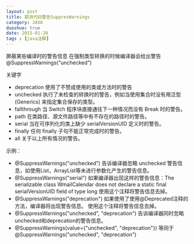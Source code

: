 ```yaml
---
layout: post
title: 取消代码警告SuppresWarnings
category: JAVA
duoshuo: true
date: 2015-01-20
tags : [java注解]
---
```


屏蔽某些编译时的警告信息 
在强制类型转换的时候编译器会给出警告 
@SuppressWarnings("unchecked")

<!-- more -->

关键字

* deprecation
使用了不赞成使用的类或方法时的警告
* unchecked
执行了未检查的转换时的警告，例如当使用集合时没有用泛型 (Generics) 来指定集合保存的类型。
* fallthrough
当 Switch 程序块直接通往下一种情况而没有 Break 时的警告。
* path
在类路径、源文件路径等中有不存在的路径时的警告。
* serial
当在可序列化的类上缺少 serialVersionUID 定义时的警告。
* finally
任何 finally 子句不能正常完成时的警告。
* all
关于以上所有情况的警告。

示例：

*   @SuppressWarnings("unchecked")
告诉编译器忽略 unchecked 警告信息，如使用List，ArrayList等未进行参数化产生的警告信息。
*  @SuppressWarnings("serial")
如果编译器出现这样的警告信息：The serializable class WmailCalendar does not declare a static final serialVersionUID field of type long
       使用这个注释将警告信息去掉。
*  @SuppressWarnings("deprecation")
如果使用了使用@Deprecated注释的方法，编译器将出现警告信息。
       使用这个注释将警告信息去掉。
*   @SuppressWarnings("unchecked", "deprecation")
告诉编译器同时忽略unchecked和deprecation的警告信息。
*   @SuppressWarnings(value={"unchecked", "deprecation"})
等同于@SuppressWarnings("unchecked", "deprecation")
